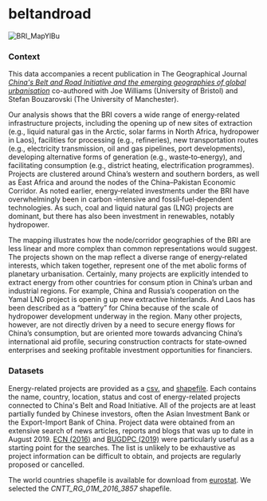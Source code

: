 # beltandroad

![BRI_MapYlBu](https://user-images.githubusercontent.com/57355504/97788350-3017eb00-1bb0-11eb-9de8-437d005db480.png)

### Context

This data accompanies a recent publication in The Geographical Journal [*China's Belt and Road Initiative and the emerging geographies of global urbanisation*](https://rgs-ibg.onlinelibrary.wiley.com/doi/abs/10.1111/geoj.12332) co-authored with Joe Williams (University of Bristol) and Stefan Bouzarovski (The University of Manchester). 

Our analysis shows that the BRI covers a wide range of energy‐related infrastructure projects, including the opening up
of new sites of extraction (e.g., liquid natural gas in the Arctic, solar farms in North Africa, hydropower in Laos), facilities for processing (e.g., refineries), new transportation routes (e.g., electricity transmission, oil and gas pipelines, port developments), developing alternative forms of generation (e.g., waste‐to‐energy), and facilitating consumption (e.g., district heating, electrification programmes). Projects are clustered around China’s western and southern borders, as well as East Africa and around the nodes of the China–Pakistan Economic Corridor. As noted earlier, energy‐related investments under the BRI have overwhelmingly been in carbon ‐intensive and fossil‐fuel‐dependent technologies. As such, coal and liquid natural gas (LNG) projects are dominant, but there has also been investment in renewables, notably hydropower. 

The mapping illustrates how the node/corridor geographies of the BRI are less linear and more complex than common representations would suggest. The projects shown on the map reflect a diverse range of energy‐related interests, which taken together, represent one of the met abolic forms of planetary urbanisation. Certainly, many projects are explicitly intended to extract energy from other countries for consum ption in China’s urban and industrial regions. For example, China and Russia’s cooperation on the Yamal LNG project is openin g up new extractive hinterlands. And Laos has been
described as a “battery” for China because of the scale of hydropower development underway in the region. Many other projects, however, are not directly driven by a need to secure energy flows for China’s consumption, but are oriented more towards advancing China’s international aid profile, securing construction contracts for state‐owned
enterprises and seeking profitable investment opportunities for financiers.

### Datasets
Energy-related projects are provided as a [csv.](https://github.com/CaitHRobinson/beltandroad/blob/main/energy_projects.csv) and [shapefile](https://github.com/CaitHRobinson/beltandroad/blob/main/BRIEnergy_Shapefile.zip). Each contains the name, country, location, status and cost of energy-related projects connected to China's Belt and Road Initiative. All of the projects are at least partially funded by Chinese investors, often the Asian Investment Bank or the Export-Import Bank of China. Project data were obtained from an extensive search of news articles, reports and blogs that was up to date in August 2019. [ECN (2016)](https://scholar.google.com/scholar?hl=en&q=+ECN+%5BEconomist+Corporate+Network%5D.+%282016%29.+%E2%80%9COne+Belt+One+Road%E2%80%9D%3A+An+Economic+RoadMap.+The+Economist+Intelligence+Unit.) and [BUGDPC (2019)](https://www.bu.edu/cgef/#/intro) were particularly useful as a starting point for the searches. The list is unlikely to be exhaustive as project information can be difficult to obtain, and projects are regularly proposed or cancelled. 

The world countries shapefile is available for download from [eurostat](https://ec.europa.eu/eurostat/web/gisco/geodata/reference-data/administrative-units-statistical-units/countries). We selected the *CNTT_RG_01M_2016_3857* shapefile.
